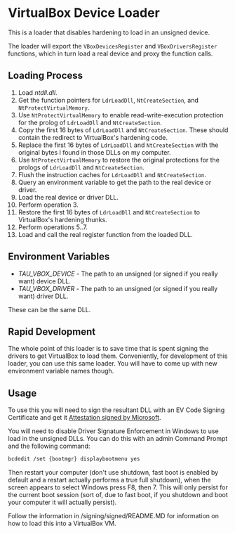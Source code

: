 # VirtualBox Device Loader

This is a loader that disables hardening to load in an unsigned device.

The loader will export the `VBoxDevicesRegister` and `VBoxDriversRegister` functions, which in turn load a real device and proxy the function calls.

## Loading Process

1. Load *ntdll.dll*.
2. Get the function pointers for `LdrLoadDll`, `NtCreateSection`, and `NtProtectVirtualMemory`.
3. Use `NtProtectVirtualMemory` to enable read-write-execution protection for the prolog of `LdrLoadDll` and `NtCreateSection`.
4. Copy the first 16 bytes of `LdrLoadDll` and `NtCreateSection`. These should contain the redirect to VirtualBox's hardening code.
5. Replace the first 16 bytes of `LdrLoadDll` and `NtCreateSection` with the original bytes I found in those DLLs on my computer.
6. Use `NtProtectVirtualMemory` to restore the original protections for the prologs of `LdrLoadDll` and `NtCreateSection`.
7. Flush the instruction caches for `LdrLoadDll` and `NtCreateSection`.
8. Query an environment variable to get the path to the real device or driver.
9. Load the real device or driver DLL.
10. Perform operation 3.
11. Restore the first 16 bytes of `LdrLoadDll` and `NtCreateSection` to VirtualBox's hardening thunks. 
12. Perform operations 5..7.
13. Load and call the real register function from the loaded DLL.

## Environment Variables

* *TAU_VBOX_DEVICE* - The path to an unsigned (or signed if you really want) device DLL.
* *TAU_VBOX_DRIVER* - The path to an unsigned (or signed if you really want) driver DLL.

These can be the same DLL.

## Rapid Development

The whole point of this loader is to save time that is spent signing the drivers to get VirtualBox to load them. Conveniently, for development of this loader, you can use this same loader. You will have to come up with new environment variable names though.

## Usage

To use this you will need to sign the resultant DLL with an EV Code Signing Certificate and get it [Attestation signed by Microsoft](https://learn.microsoft.com/en-us/windows-hardware/drivers/dashboard/code-signing-attestation).

You will need to disable Driver Signature Enforcement in Windows to use load in the unsigned DLLs. You can do this with an admin Command Prompt and the following command:

```bash
bcdedit /set {bootmgr} displaybootmenu yes
```

Then restart your computer (don't use shutdown, fast boot is enabled by default and a restart actually performs a true full shutdown), when the screen appears to select Windows press F8, then 7. This will only persist for the current boot session (sort of, due to fast boot, if you shutdown and boot your computer it will actually persist).

Follow the information in /signing/signed/README.MD for information on how to load this into a VirtualBox VM.